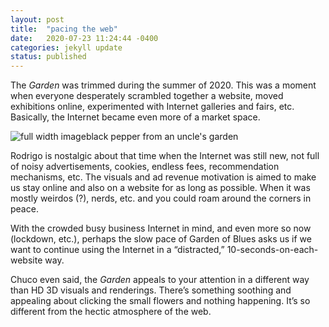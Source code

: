 ```yaml
---
layout: post
title:  "pacing the web"
date:   2020-07-23 11:24:44 -0400
categories: jekyll update
status: published
---
```

The *Garden* was trimmed during the summer of 2020. This was a moment when everyone desperately scrambled together a website, moved exhibitions online, experimented with Internet galleries and fairs, etc. Basically, the Internet became even more of a market space. 

<span class="marginnote">
	<img src="{{ 'pepper.JPG' | prepend: site.baseurl }}" alt="full width image" 
	/>black pepper from an uncle's garden
</span>

Rodrigo is nostalgic about that time when the Internet was still new, not full of noisy advertisements, cookies, endless fees, recommendation mechanisms, etc. The visuals and ad revenue motivation is aimed to make us stay online and also on a website for as long as possible. When it was mostly weirdos (?), nerds, etc. and you could roam around the corners in peace. 

With the crowded busy business Internet in mind, and even more so now (lockdown, etc.), perhaps the slow pace of Garden of Blues asks us if we want to continue using the Internet in a “distracted,” 10-seconds-on-each-website way. 

Chuco even said, the *Garden* appeals to your attention in a different way than HD 3D visuals and renderings. There’s something soothing and appealing about clicking the small flowers and nothing happening. It’s so different from the hectic atmosphere of the web. 

